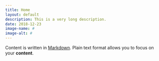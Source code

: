 ```yaml
---
title: Home
layout: default
description: This is a very long description.
date: 2018-12-23
image-name: #
image-alt: #
---
```


Content is written in [Markdown](https://learnxinyminutes.com/docs/markdown/). Plain text format allows you to focus on your **content**.

<!--
You can use HTML elements in Markdown, such as the comment element, and they won't be affected by a markdown parser. However, if you create an HTML element in your markdown file, you cannot use markdown syntax within that element's contents.
-->
